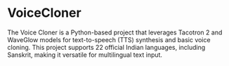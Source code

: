 # VoiceCloner
The Voice Cloner is a Python-based project that leverages Tacotron 2 and WaveGlow models for text-to-speech (TTS) synthesis and basic voice cloning. This project supports 22 official Indian languages, including Sanskrit, making it versatile for multilingual text input.
